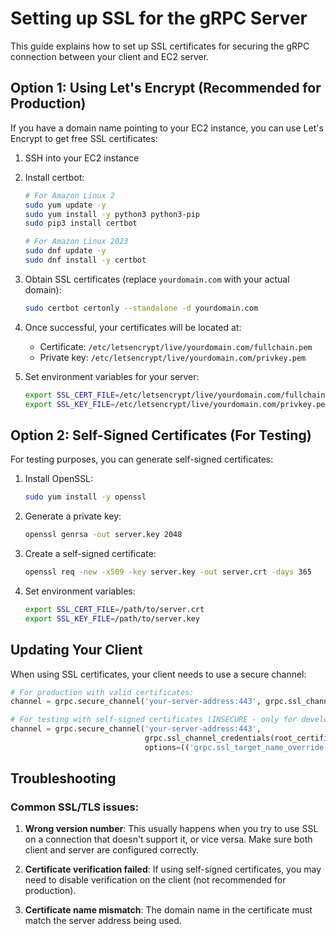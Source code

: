 # Setting up SSL for the gRPC Server

This guide explains how to set up SSL certificates for securing the gRPC connection between your client and EC2 server.

## Option 1: Using Let's Encrypt (Recommended for Production)

If you have a domain name pointing to your EC2 instance, you can use Let's Encrypt to get free SSL certificates:

1. SSH into your EC2 instance
2. Install certbot:
   ```bash
   # For Amazon Linux 2
   sudo yum update -y
   sudo yum install -y python3 python3-pip
   sudo pip3 install certbot
   
   # For Amazon Linux 2023
   sudo dnf update -y
   sudo dnf install -y certbot
   ```
3. Obtain SSL certificates (replace `yourdomain.com` with your actual domain):
   ```bash
   sudo certbot certonly --standalone -d yourdomain.com
   ```
4. Once successful, your certificates will be located at:
   - Certificate: `/etc/letsencrypt/live/yourdomain.com/fullchain.pem`
   - Private key: `/etc/letsencrypt/live/yourdomain.com/privkey.pem`

5. Set environment variables for your server:
   ```bash
   export SSL_CERT_FILE=/etc/letsencrypt/live/yourdomain.com/fullchain.pem
   export SSL_KEY_FILE=/etc/letsencrypt/live/yourdomain.com/privkey.pem
   ```

## Option 2: Self-Signed Certificates (For Testing)

For testing purposes, you can generate self-signed certificates:

1. Install OpenSSL:
   ```bash
   sudo yum install -y openssl
   ```

2. Generate a private key:
   ```bash
   openssl genrsa -out server.key 2048
   ```

3. Create a self-signed certificate:
   ```bash
   openssl req -new -x509 -key server.key -out server.crt -days 365
   ```

4. Set environment variables:
   ```bash
   export SSL_CERT_FILE=/path/to/server.crt
   export SSL_KEY_FILE=/path/to/server.key
   ```

## Updating Your Client

When using SSL certificates, your client needs to use a secure channel:

```python
# For production with valid certificates:
channel = grpc.secure_channel('your-server-address:443', grpc.ssl_channel_credentials())

# For testing with self-signed certificates (INSECURE - only for development):
channel = grpc.secure_channel('your-server-address:443', 
                              grpc.ssl_channel_credentials(root_certificates=None),
                              options=(('grpc.ssl_target_name_override', 'your-server-address'),))
```

## Troubleshooting

### Common SSL/TLS issues:

1. **Wrong version number**: This usually happens when you try to use SSL on a connection that doesn't support it, or vice versa. Make sure both client and server are configured correctly.

2. **Certificate verification failed**: If using self-signed certificates, you may need to disable verification on the client (not recommended for production).

3. **Certificate name mismatch**: The domain name in the certificate must match the server address being used. 